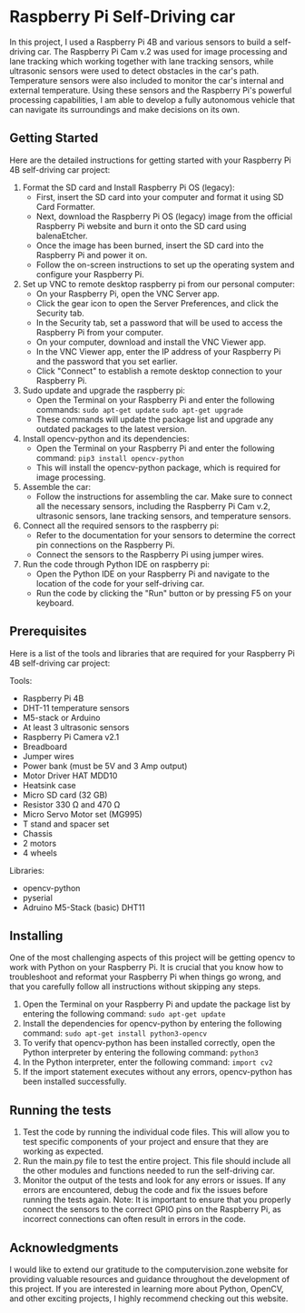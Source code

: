 # Raspberry Pi Self-Driving car

In this project, I used a Raspberry Pi 4B and various sensors to build a self-driving car. 
The Raspberry Pi Cam v.2 was used for image processing and lane tracking which working together with lane tracking sensors, while ultrasonic sensors were used to detect obstacles in the car's path. Temperature sensors were also included to monitor the car's internal and external temperature. Using these sensors and the Raspberry Pi's powerful processing capabilities, 
I am able to develop a fully autonomous vehicle that can navigate its surroundings and make decisions on its own.

## Getting Started
Here are the detailed instructions for getting started with your Raspberry Pi 4B self-driving car project:

1. Format the SD card and Install Raspberry Pi OS (legacy):
   * First, insert the SD card into your computer and format it using SD Card Formatter.
   * Next, download the Raspberry Pi OS (legacy) image from the official Raspberry Pi website and burn it onto the SD card      using balenaEtcher.
   * Once the image has been burned, insert the SD card into the Raspberry Pi and power it on.    
   * Follow the on-screen instructions to set up the operating system and configure your Raspberry Pi.
2. Set up VNC to remote desktop raspberry pi from our personal computer:
   * On your Raspberry Pi, open the VNC Server app.
   * Click the gear icon to open the Server Preferences, and click the Security tab.
   * In the Security tab, set a password that will be used to access the Raspberry Pi from your computer.
   * On your computer, download and install the VNC Viewer app.    
   * In the VNC Viewer app, enter the IP address of your Raspberry Pi and the password that you set earlier.
   * Click "Connect" to establish a remote desktop connection to your Raspberry Pi.
3. Sudo update and upgrade the raspberry pi:
   * Open the Terminal on your Raspberry Pi and enter the following commands:
      `sudo apt-get update`
      `sudo apt-get upgrade`
   * These commands will update the package list and upgrade any outdated packages to the latest version.
4. Install opencv-python and its dependencies:
   * Open the Terminal on your Raspberry Pi and enter the following command:
      `pip3 install opencv-python`
   * This will install the opencv-python package, which is required for image processing.
5. Assemble the car:
   * Follow the instructions for assembling the car. Make sure to connect all the necessary sensors, including the              Raspberry Pi Cam v.2, ultrasonic sensors, lane tracking sensors, and temperature sensors.
6. Connect all the required sensors to the raspberry pi:
   * Refer to the documentation for your sensors to determine the correct pin connections on the Raspberry Pi.
   * Connect the sensors to the Raspberry Pi using jumper wires.
7. Run the code through Python IDE on raspberry pi:
   * Open the Python IDE on your Raspberry Pi and navigate to the location of the code for your self-driving car.
   * Run the code by clicking the "Run" button or by pressing F5 on your keyboard.

## Prerequisites
Here is a list of the tools and libraries that are required for your Raspberry Pi 4B self-driving car project:

Tools:
* Raspberry Pi 4B
* DHT-11 temperature sensors
* M5-stack or Arduino
* At least 3 ultrasonic sensors
* Raspberry Pi Camera v2.1
* Breadboard
* Jumper wires
* Power bank (must be 5V and 3 Amp output)
* Motor Driver HAT MDD10
* Heatsink case
* Micro SD card (32 GB)
* Resistor 330 Ω and 470 Ω
* Micro Servo Motor set (MG995)
* T stand and spacer set
* Chassis
* 2 motors
* 4 wheels

Libraries:
* opencv-python
* pyserial
* Adruino M5-Stack (basic) DHT11

## Installing 
One of the most challenging aspects of this project will be getting opencv to work with Python on your Raspberry Pi. It is crucial that you know how to troubleshoot and reformat your Raspberry Pi when things go wrong, and that you carefully follow all instructions without skipping any steps.

1. Open the Terminal on your Raspberry Pi and update the package list by entering the following command:
   `sudo apt-get update`
2. Install the dependencies for opencv-python by entering the following command:
   `sudo apt-get install python3-opencv`
3. To verify that opencv-python has been installed correctly, open the Python interpreter by entering the following            command:
   `python3`
4. In the Python interpreter, enter the following command:
   `import cv2`
5. If the import statement executes without any errors, opencv-python has been installed successfully.

## Running the tests
1. Test the code by running the individual code files. This will allow you to test specific components of your project and    ensure that they are working as expected.
2. Run the main.py file to test the entire project. This file should include all the other modules and functions needed to    run the self-driving car.
3. Monitor the output of the tests and look for any errors or issues. If any errors are encountered, debug the code and fix    the issues before running the tests again.
Note: It is important to ensure that you properly connect the sensors to the correct GPIO pins on the Raspberry Pi, as incorrect connections can often result in errors in the code.

## Acknowledgments
I would like to extend our gratitude to the computervision.zone website for providing valuable resources and guidance throughout the development of this project. If you are interested in learning more about Python, OpenCV, and other exciting projects, I highly recommend checking out this website.
